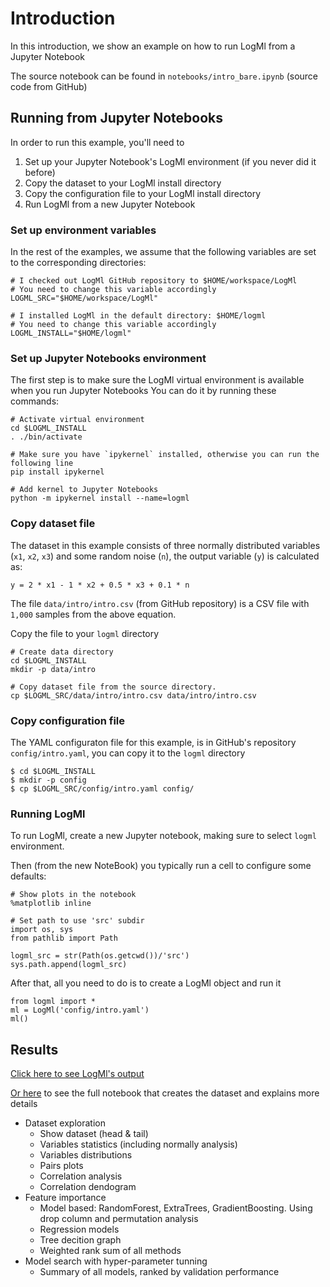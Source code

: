 
# Introduction

In this introduction, we show an example on how to run LogMl from a Jupyter Notebook

The source notebook can be found in `notebooks/intro_bare.ipynb` (source code from GitHub)

## Running from Jupyter Notebooks

In order to run this example, you'll need to

1. Set up your Jupyter Notebook's LogMl environment (if you never did it before)
1. Copy the dataset to your LogMl install directory
1. Copy the configuration file to your LogMl install directory
1. Run LogMl from a new Jupyter Notebook

### Set up environment variables

In the rest of the examples, we assume that the following variables are set to the corresponding directories:

```
# I checked out LogMl GitHub repository to $HOME/workspace/LogMl
# You need to change this variable accordingly
LOGML_SRC="$HOME/workspace/LogMl"

# I installed LogMl in the default directory: $HOME/logml
# You need to change this variable accordingly
LOGML_INSTALL="$HOME/logml"
```

### Set up Jupyter Notebooks environment

The first step is to make sure the LogMl virtual environment is available when you run Jupyter Notebooks
You can do it by running these commands:

```
# Activate virtual environment
cd $LOGML_INSTALL
. ./bin/activate

# Make sure you have `ipykernel` installed, otherwise you can run the following line
pip install ipykernel

# Add kernel to Jupyter Notebooks
python -m ipykernel install --name=logml
```

### Copy dataset file

The dataset in this example consists of three normally distributed variables (`x1`, `x2`, `x3`) and some random noise (`n`), the output variable (`y`) is calculated as:
```
y = 2 * x1 - 1 * x2 + 0.5 * x3 + 0.1 * n
```
The file `data/intro/intro.csv` (from GitHub repository) is a CSV file with `1,000` samples from the above equation.

Copy the file to your `logml` directory
```
# Create data directory
cd $LOGML_INSTALL
mkdir -p data/intro

# Copy dataset file from the source directory.
cp $LOGML_SRC/data/intro/intro.csv data/intro/intro.csv
```

### Copy configuration file

The YAML configuraton file for this example, is in GitHub's repository `config/intro.yaml`, you can copy it to the `logml` directory

```
$ cd $LOGML_INSTALL
$ mkdir -p config
$ cp $LOGML_SRC/config/intro.yaml config/
```

### Running LogMl

To run LogMl, create a new Jupyter notebook, making sure to select `logml` environment.

Then (from the new NoteBook) you typically run a cell to configure some defaults:
```
# Show plots in the notebook
%matplotlib inline

# Set path to use 'src' subdir
import os, sys
from pathlib import Path

logml_src = str(Path(os.getcwd())/'src')
sys.path.append(logml_src)
```

After that, all you need to do is to create a LogMl object and run it
```
from logml import *
ml = LogMl('config/intro.yaml')
ml()
```

## Results

[Click here to see LogMl's output](intro_bare.html)

[Or here](intro.html) to see the full notebook that creates the dataset and explains more details

- Dataset exploration
    - Show dataset (head & tail)
    - Variables statistics (including normally analysis)
    - Variables distributions
    - Pairs plots
    - Correlation analysis
    - Correlation dendogram
- Feature importance
    - Model based:  RandomForest, ExtraTrees, GradientBoosting. Using drop column and permutation analysis
    - Regression models
    - Tree decition graph
    - Weighted rank sum of all methods
- Model search with hyper-parameter tunning
    - Summary of all models, ranked by validation performance
